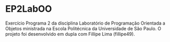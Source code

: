 # EP2LabOO
 
Exercício Programa 2 da disciplina Laboratório de Programação Orientada a Objetos ministrada na Escola Politécnica da Universidade de São Paulo.
O projeto foi desenvolvido em dupla com Fillipe Lima (fillipe49).
